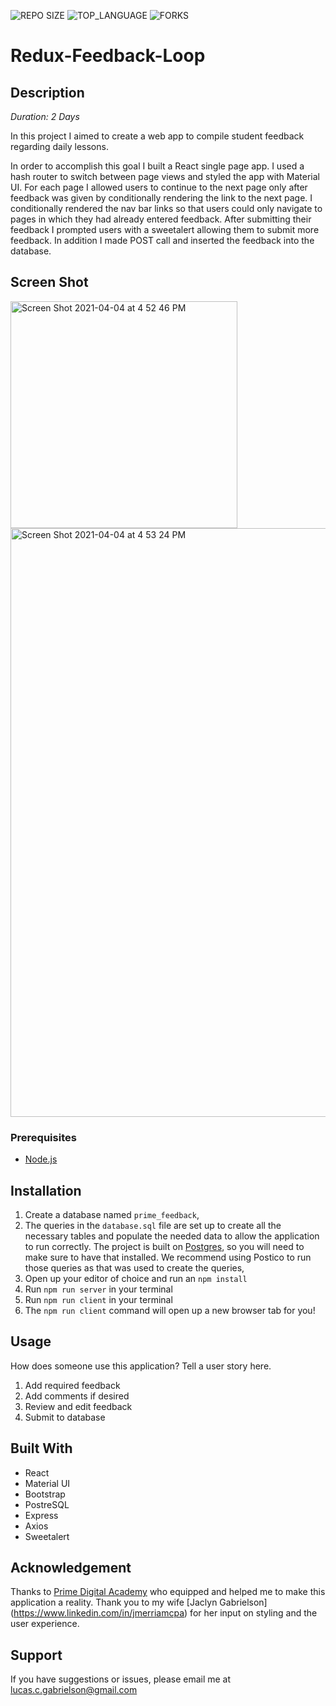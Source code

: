 ![REPO SIZE](https://img.shields.io/github/repo-size/lucasgabrielson/redux-feedback-loop.svg?style=flat-square)
![TOP_LANGUAGE](https://img.shields.io/github/languages/top/lucasgabrielson/redux-feedback-loop.svg?style=flat-square)
![FORKS](https://img.shields.io/github/forks/lucasgabrielson/redux-feedback-loop.svg?style=social)

# Redux-Feedback-Loop

## Description

_Duration: 2 Days_

In this project I aimed to create a web app to compile student feedback regarding daily lessons.

In order to accomplish this goal I built a React single page app. I used a hash router to switch between page views and styled the app with Material UI. For each page I allowed users to continue to the next page only after feedback was given by conditionally rendering the link to the next page. I conditionally rendered the nav bar links so that users could only navigate to pages in which they had already entered feedback. After submitting their feedback I prompted users with a sweetalert allowing them to submit more feedback. In addition I made POST call and inserted the feedback into the database. 

## Screen Shot

<img width="363" alt="Screen Shot 2021-04-04 at 4 52 46 PM" src="https://user-images.githubusercontent.com/74149109/113522478-57f7ea00-9566-11eb-973f-a078245c894b.png">
<img width="942" alt="Screen Shot 2021-04-04 at 4 53 24 PM" src="https://user-images.githubusercontent.com/74149109/113522481-58908080-9566-11eb-9a8f-081850f79855.png">

### Prerequisites

- [Node.js](https://nodejs.org/en/)

## Installation

1. Create a database named `prime_feedback`,
2. The queries in the `database.sql` file are set up to create all the necessary tables and populate the needed data to allow the application to run correctly. The project is built on [Postgres](https://www.postgresql.org/download/), so you will need to make sure to have that installed. We recommend using Postico to run those queries as that was used to create the queries, 
3. Open up your editor of choice and run an `npm install`
4. Run `npm run server` in your terminal
5. Run `npm run client` in your terminal
6. The `npm run client` command will open up a new browser tab for you!

## Usage
How does someone use this application? Tell a user story here.

1. Add required feedback
2. Add comments if desired
3. Review and edit feedback
4. Submit to database


## Built With

- React
- Material UI
- Bootstrap
- PostreSQL
- Express
- Axios
- Sweetalert

## Acknowledgement
Thanks to [Prime Digital Academy](www.primeacademy.io) who equipped and helped me to make this application a reality. Thank you to my wife [Jaclyn Gabrielson] (https://www.linkedin.com/in/jmerriamcpa) for her input on styling and the user experience.

## Support
If you have suggestions or issues, please email me at lucas.c.gabrielson@gmail.com
